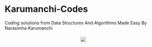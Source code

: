 # Karumanchi-Codes
Coding solutions from Data Structures And Algorithms Made Easy By Narasimha Karumanchi

<div align="center" style="margin: 20px" height="100" width="500">
  <img src="https://www.docdroid.net/thumbnail/ZPfHmS5/1500,785/data-structures-and-algorithms-narasimha-karumanchi.jpg">
</div>

